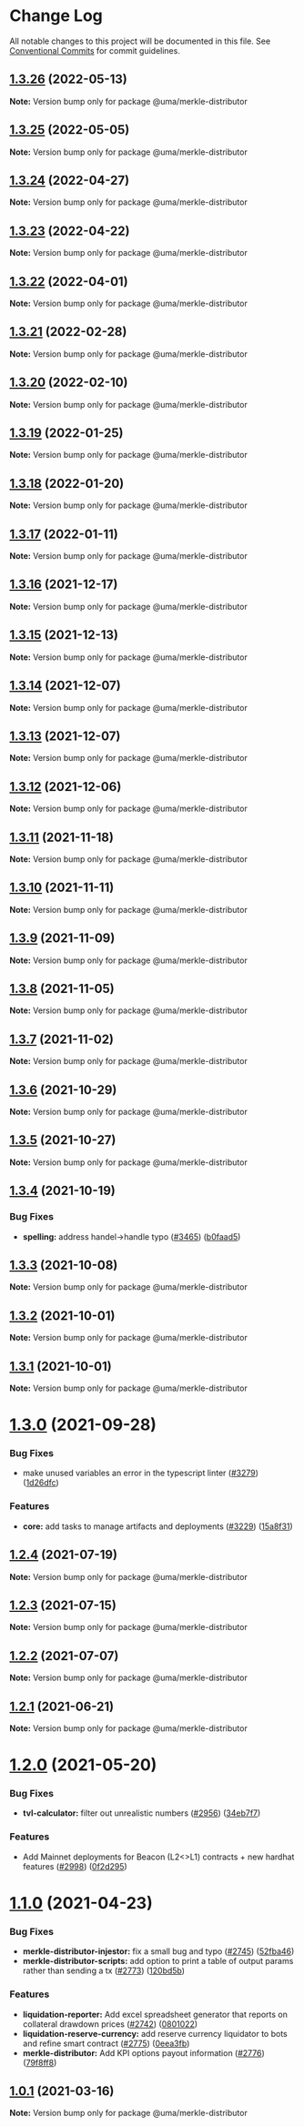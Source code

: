 # Change Log

All notable changes to this project will be documented in this file.
See [Conventional Commits](https://conventionalcommits.org) for commit guidelines.

## [1.3.26](https://github.com/UMAprotocol/protocol/compare/@uma/merkle-distributor@1.3.25...@uma/merkle-distributor@1.3.26) (2022-05-13)

**Note:** Version bump only for package @uma/merkle-distributor

## [1.3.25](https://github.com/UMAprotocol/protocol/compare/@uma/merkle-distributor@1.3.24...@uma/merkle-distributor@1.3.25) (2022-05-05)

**Note:** Version bump only for package @uma/merkle-distributor

## [1.3.24](https://github.com/UMAprotocol/protocol/compare/@uma/merkle-distributor@1.3.23...@uma/merkle-distributor@1.3.24) (2022-04-27)

**Note:** Version bump only for package @uma/merkle-distributor

## [1.3.23](https://github.com/UMAprotocol/protocol/compare/@uma/merkle-distributor@1.3.22...@uma/merkle-distributor@1.3.23) (2022-04-22)

**Note:** Version bump only for package @uma/merkle-distributor

## [1.3.22](https://github.com/UMAprotocol/protocol/compare/@uma/merkle-distributor@1.3.21...@uma/merkle-distributor@1.3.22) (2022-04-01)

**Note:** Version bump only for package @uma/merkle-distributor

## [1.3.21](https://github.com/UMAprotocol/protocol/compare/@uma/merkle-distributor@1.3.20...@uma/merkle-distributor@1.3.21) (2022-02-28)

**Note:** Version bump only for package @uma/merkle-distributor

## [1.3.20](https://github.com/UMAprotocol/protocol/compare/@uma/merkle-distributor@1.3.19...@uma/merkle-distributor@1.3.20) (2022-02-10)

**Note:** Version bump only for package @uma/merkle-distributor

## [1.3.19](https://github.com/UMAprotocol/protocol/compare/@uma/merkle-distributor@1.3.18...@uma/merkle-distributor@1.3.19) (2022-01-25)

**Note:** Version bump only for package @uma/merkle-distributor

## [1.3.18](https://github.com/UMAprotocol/protocol/compare/@uma/merkle-distributor@1.3.17...@uma/merkle-distributor@1.3.18) (2022-01-20)

**Note:** Version bump only for package @uma/merkle-distributor

## [1.3.17](https://github.com/UMAprotocol/protocol/compare/@uma/merkle-distributor@1.3.16...@uma/merkle-distributor@1.3.17) (2022-01-11)

**Note:** Version bump only for package @uma/merkle-distributor

## [1.3.16](https://github.com/UMAprotocol/protocol/compare/@uma/merkle-distributor@1.3.15...@uma/merkle-distributor@1.3.16) (2021-12-17)

**Note:** Version bump only for package @uma/merkle-distributor

## [1.3.15](https://github.com/UMAprotocol/protocol/compare/@uma/merkle-distributor@1.3.14...@uma/merkle-distributor@1.3.15) (2021-12-13)

**Note:** Version bump only for package @uma/merkle-distributor

## [1.3.14](https://github.com/UMAprotocol/protocol/compare/@uma/merkle-distributor@1.3.12...@uma/merkle-distributor@1.3.14) (2021-12-07)

**Note:** Version bump only for package @uma/merkle-distributor

## [1.3.13](https://github.com/UMAprotocol/protocol/compare/@uma/merkle-distributor@1.3.12...@uma/merkle-distributor@1.3.13) (2021-12-07)

**Note:** Version bump only for package @uma/merkle-distributor

## [1.3.12](https://github.com/UMAprotocol/protocol/compare/@uma/merkle-distributor@1.3.11...@uma/merkle-distributor@1.3.12) (2021-12-06)

**Note:** Version bump only for package @uma/merkle-distributor

## [1.3.11](https://github.com/UMAprotocol/protocol/compare/@uma/merkle-distributor@1.3.10...@uma/merkle-distributor@1.3.11) (2021-11-18)

**Note:** Version bump only for package @uma/merkle-distributor

## [1.3.10](https://github.com/UMAprotocol/protocol/compare/@uma/merkle-distributor@1.3.9...@uma/merkle-distributor@1.3.10) (2021-11-11)

**Note:** Version bump only for package @uma/merkle-distributor

## [1.3.9](https://github.com/UMAprotocol/protocol/compare/@uma/merkle-distributor@1.3.8...@uma/merkle-distributor@1.3.9) (2021-11-09)

**Note:** Version bump only for package @uma/merkle-distributor

## [1.3.8](https://github.com/UMAprotocol/protocol/compare/@uma/merkle-distributor@1.3.7...@uma/merkle-distributor@1.3.8) (2021-11-05)

**Note:** Version bump only for package @uma/merkle-distributor

## [1.3.7](https://github.com/UMAprotocol/protocol/compare/@uma/merkle-distributor@1.3.6...@uma/merkle-distributor@1.3.7) (2021-11-02)

**Note:** Version bump only for package @uma/merkle-distributor

## [1.3.6](https://github.com/UMAprotocol/protocol/compare/@uma/merkle-distributor@1.3.5...@uma/merkle-distributor@1.3.6) (2021-10-29)

**Note:** Version bump only for package @uma/merkle-distributor

## [1.3.5](https://github.com/UMAprotocol/protocol/compare/@uma/merkle-distributor@1.3.4...@uma/merkle-distributor@1.3.5) (2021-10-27)

**Note:** Version bump only for package @uma/merkle-distributor

## [1.3.4](https://github.com/UMAprotocol/protocol/compare/@uma/merkle-distributor@1.3.3...@uma/merkle-distributor@1.3.4) (2021-10-19)

### Bug Fixes

- **spelling:** address handel->handle typo ([#3465](https://github.com/UMAprotocol/protocol/issues/3465)) ([b0faad5](https://github.com/UMAprotocol/protocol/commit/b0faad57bb4f6549a1f90443780fc2932069a52b))

## [1.3.3](https://github.com/UMAprotocol/protocol/compare/@uma/merkle-distributor@1.3.2...@uma/merkle-distributor@1.3.3) (2021-10-08)

**Note:** Version bump only for package @uma/merkle-distributor

## [1.3.2](https://github.com/UMAprotocol/protocol/compare/@uma/merkle-distributor@1.3.1...@uma/merkle-distributor@1.3.2) (2021-10-01)

**Note:** Version bump only for package @uma/merkle-distributor

## [1.3.1](https://github.com/UMAprotocol/protocol/compare/@uma/merkle-distributor@1.3.0...@uma/merkle-distributor@1.3.1) (2021-10-01)

**Note:** Version bump only for package @uma/merkle-distributor

# [1.3.0](https://github.com/UMAprotocol/protocol/compare/@uma/merkle-distributor@1.2.4...@uma/merkle-distributor@1.3.0) (2021-09-28)

### Bug Fixes

- make unused variables an error in the typescript linter ([#3279](https://github.com/UMAprotocol/protocol/issues/3279)) ([1d26dfc](https://github.com/UMAprotocol/protocol/commit/1d26dfcd500cc4f84dc5672de0c8f9a7c5592e43))

### Features

- **core:** add tasks to manage artifacts and deployments ([#3229](https://github.com/UMAprotocol/protocol/issues/3229)) ([15a8f31](https://github.com/UMAprotocol/protocol/commit/15a8f31e3d3ce0df9b68b03ae56f8df789ae481a))

## [1.2.4](https://github.com/UMAprotocol/protocol/compare/@uma/merkle-distributor@1.2.3...@uma/merkle-distributor@1.2.4) (2021-07-19)

**Note:** Version bump only for package @uma/merkle-distributor

## [1.2.3](https://github.com/UMAprotocol/protocol/compare/@uma/merkle-distributor@1.2.2...@uma/merkle-distributor@1.2.3) (2021-07-15)

**Note:** Version bump only for package @uma/merkle-distributor

## [1.2.2](https://github.com/UMAprotocol/protocol/compare/@uma/merkle-distributor@1.2.1...@uma/merkle-distributor@1.2.2) (2021-07-07)

**Note:** Version bump only for package @uma/merkle-distributor

## [1.2.1](https://github.com/UMAprotocol/protocol/compare/@uma/merkle-distributor@1.2.0...@uma/merkle-distributor@1.2.1) (2021-06-21)

**Note:** Version bump only for package @uma/merkle-distributor

# [1.2.0](https://github.com/UMAprotocol/protocol/compare/@uma/merkle-distributor@1.1.0...@uma/merkle-distributor@1.2.0) (2021-05-20)

### Bug Fixes

- **tvl-calculator:** filter out unrealistic numbers ([#2956](https://github.com/UMAprotocol/protocol/issues/2956)) ([34eb7f7](https://github.com/UMAprotocol/protocol/commit/34eb7f783c296418cca244123214d53fece041e9))

### Features

- Add Mainnet deployments for Beacon (L2<>L1) contracts + new hardhat features ([#2998](https://github.com/UMAprotocol/protocol/issues/2998)) ([0f2d295](https://github.com/UMAprotocol/protocol/commit/0f2d295d43b3f27b4f14962148d239e124796d6b))

# [1.1.0](https://github.com/UMAprotocol/protocol/compare/@uma/merkle-distributor@1.0.4...@uma/merkle-distributor@1.1.0) (2021-04-23)

### Bug Fixes

- **merkle-distributor-injestor:** fix a small bug and typo ([#2745](https://github.com/UMAprotocol/protocol/issues/2745)) ([52fba46](https://github.com/UMAprotocol/protocol/commit/52fba469f519bfcdd6e49793390badb0fb15ef67))
- **merkle-distributor-scripts:** add option to print a table of output params rather than sending a tx ([#2773](https://github.com/UMAprotocol/protocol/issues/2773)) ([120bd5b](https://github.com/UMAprotocol/protocol/commit/120bd5b37bd7e6b56f4269e16a38e6aacce81b60))

### Features

- **liquidation-reporter:** Add excel spreadsheet generator that reports on collateral drawdown prices ([#2742](https://github.com/UMAprotocol/protocol/issues/2742)) ([0801022](https://github.com/UMAprotocol/protocol/commit/08010229505a643b048d472d2c409f4e03728487))
- **liquidation-reserve-currency:** add reserve currency liquidator to bots and refine smart contract ([#2775](https://github.com/UMAprotocol/protocol/issues/2775)) ([0eea3fb](https://github.com/UMAprotocol/protocol/commit/0eea3fbb610f74694c22ca36f6902faf3fa9092b))
- **merkle-distributor:** Add KPI options payout information ([#2776](https://github.com/UMAprotocol/protocol/issues/2776)) ([79f8ff8](https://github.com/UMAprotocol/protocol/commit/79f8ff8cbc2ca47606a00d04281fafa32b0d4d16))

## [1.0.1](https://github.com/UMAprotocol/protocol/compare/@uma/merkle-distributor@1.0.0...@uma/merkle-distributor@1.0.1) (2021-03-16)

**Note:** Version bump only for package @uma/merkle-distributor
